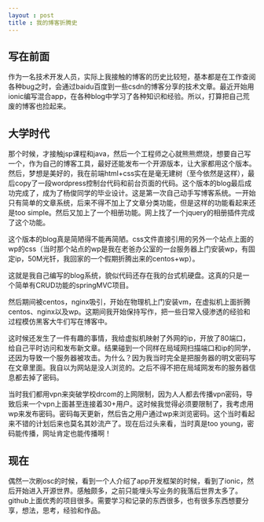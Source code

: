 ```yaml
---
layout : post
title : 我的博客折腾史
---
```


写在前面
---

作为一名技术开发人员，实际上我接触的博客的历史比较短，基本都是在工作查阅各种bug之时，会通过baidu百度到一些csdn的博客分享的技术文章。最近开始用ionic编写混合app，在各种blog中学习了各种知识和经验。所以，打算把自己荒废的博客也捡起来。


大学时代
---

那个时候，才接触jsp课程和java，然后一个工程师之心就熊熊燃烧，想要自己写一个，作为自己的博客工具，最好还能发布一个开源版本，让大家都用这个版本。然后，梦想是美好的，我在前端html+css实在是毫无建树（至今依然是这样），最后copy了一段wordpress控制台代码和前台页面的代码。这个版本的blog最后成功完成了，成为了杨俊同学的毕业设计。这是第一次自己动手写博客系统。一开始只有简单的文章系统，后来不得不加上了文章分类功能，但是这样的功能看起来还是too simple。然后又加上了一个相册功能。网上找了一个jquery的相册插件完成了这个功能。

这个版本的blog真是简陋得不能再简陋。css文件直接引用的另外一个站点上面的wp的css（当时那个站点的wp是我在老爸办公室的一台服务器上门安装wp，有固定ip，50M光钎，我回家的一个假期折腾出来的centos+wp）。

这就是我自己编写的blog系统，貌似代码还存在我的台式机硬盘。这真的只是一个简单有CRUD功能的springMVC项目。

然后期间被centos，nginx吸引，开始在物理机上门安装vm，在虚拟机上面折腾centos、nginx以及wp。这期间我开始保持写作，把一些日常入侵渗透的经验和过程模仿黑客大牛们写在博客中。

这时候还发生了一件有趣的事情，我给虚拟机映射了外网的ip，开放了80端口，给自己平时访问和发布新文章。结果碰到一个同样在局域网扫描端口和ip的同学，还因为导致一个服务器被攻击。为什么？因为我当时完全是把服务器的明文密码写在文章里面。我自以为网站是没人浏览的。之后不得不把在局域网发布的服务器信息都去掉了密码。

当时我们都用vpn来突破学校drcom的上网限制，因为人人都去传播vpn密码，导致后来一个vpn上面甚至连接着30+用户。这时候我觉得必须要限制了，我考虑用wp来发布密码。密码每天更新，然后告之用户通过wp来浏览密码。这个当时看起来不错的计划后来也莫名其妙流产了。现在后过头来看，当时真是too young，密码能传播，网址肯定也能传播啊！


现在
---

偶然一次刷osc的时候，看到一个人介绍了app开发框架的时候，看到了ionic，然后开始进入开源世界。感触颇多，之前只能埋头写业务的我落后世界太多了。github上面优秀的项目很多。需要学习和记录的东西很多，也有很多东西想要分享，想法，思考，经验和作品。